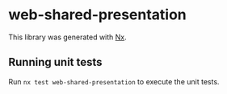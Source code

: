 # web-shared-presentation

This library was generated with [Nx](https://nx.dev).

## Running unit tests

Run `nx test web-shared-presentation` to execute the unit tests.
